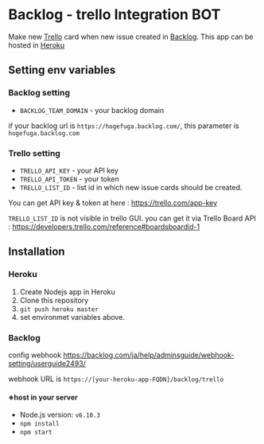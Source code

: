 # Backlog - trello Integration BOT

Make new [Trello](https://trello.com/) card when new issue created in [Backlog](https://backlog.com/). This app can be hosted in [Heroku](https://id.heroku.com/)

## Setting env variables


### Backlog setting

* `BACKLOG_TEAM_DOMAIN` - your backlog domain

if your backlog url is `https://hogefuga.backlog.com/`, this parameter is `hogefuga.backlog.com`

### Trello setting

* `TRELLO_API_KEY` - your API key
* `TRELLO_API_TOKEN` - your token
* `TRELLO_LIST_ID` - list id in which new issue cards should be created.

You can get API key & token at here : https://trello.com/app-key

`TRELLO_LIST_ID` is not visible in trello GUI. you can get it via Trello Board API : https://developers.trello.com/reference#boardsboardid-1


## Installation

### Heroku

1. Create Nodejs app in Heroku 
2. Clone this repository
3. `git push heroku master`
4. set environmet variables above.

### Backlog

config webhook https://backlog.com/ja/help/adminsguide/webhook-setting/userguide2493/

webhook URL is `https://[your-heroku-app-FQDN]/backlog/trello`

#### ※host in your server

* Node.js version: `v6.10.3`
* `npm install`
* `npm start`